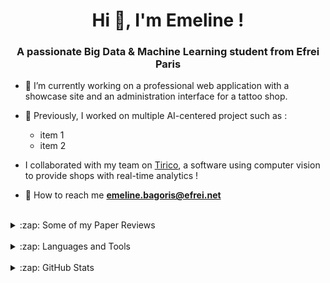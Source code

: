 <h1 align="center">Hi 👋, I'm Emeline !</h1>
<h3 align="center">A passionate Big Data & Machine Learning student from Efrei Paris</h3>

- 👾 I’m currently working on a professional web application with a showcase site and an administration interface for a tattoo shop.

- 🍒 Previously, I worked on multiple AI-centered project such as :
  - item 1
  - item 2
  
- I collaborated with my team on [Tirico](https://github.com/VincentBernet/Tirico-ShopCameraAnalitics), a software using computer vision to provide shops with real-time analytics !

- 💬 How to reach me **emeline.bagoris@efrei.net**

<br />

<details>
  <summary >:zap: Some of my Paper Reviews</summary>
  
  - [3D Molecule generative model for structure-based drug design](https://dsail.gitbook.io/isyse-review/paper-review/2022-spring-paper-review/neurips-2021-3d-molecule-generative-model-for-structure-based-drug-design)
    
  - [The Emergence of Objectness: Learning Zero-Shot Segmentation from Videos](https://awesome-davian.gitbook.io/awesome-reviews/paper-review/2022-spring-paper-review/neurips-2021-learning-zero-shot-segmentation-from-videos)
    
  - [Meta-learning Sparse Implicit Neural Representations](https://dsail.gitbook.io/isyse-review/paper-review/2022-spring-paper-review/neurips-2021-meta-learning-spare-implicit-neural-representations-eng)
</details>

<br />

<details>
  <summary >:zap: Languages and Tools</summary>
  <p align="left"> <a href="https://azure.microsoft.com/en-in/" target="_blank"> <img src="https://www.vectorlogo.zone/logos/microsoft_azure/microsoft_azure-icon.svg" alt="azure" width="40" height="40"/> </a> <a href="https://www.electronjs.org" target="_blank"> <img src="https://raw.githubusercontent.com/devicons/devicon/master/icons/electron/electron-original.svg" alt="electron" width="40" height="40"/> </a> <a href="https://hadoop.apache.org/" target="_blank"> <img src="https://www.vectorlogo.zone/logos/apache_hadoop/apache_hadoop-icon.svg" alt="hadoop" width="40" height="40"/> </a> <a href="https://hive.apache.org/" target="_blank"> <img src="https://www.vectorlogo.zone/logos/apache_hive/apache_hive-icon.svg" alt="hive" width="40" height="40"/> </a> <a href="https://www.w3.org/html/" target="_blank"> <img src="https://raw.githubusercontent.com/devicons/devicon/master/icons/html5/html5-original-wordmark.svg" alt="html5" width="40" height="40"/> </a> <a href="https://www.java.com" target="_blank"> <img src="https://raw.githubusercontent.com/devicons/devicon/master/icons/java/java-original.svg" alt="java" width="40" height="40"/> </a> <a href="https://kafka.apache.org/" target="_blank"> <img src="https://www.vectorlogo.zone/logos/apache_kafka/apache_kafka-icon.svg" alt="kafka" width="40" height="40"/> </a> <a href="https://www.mongodb.com/" target="_blank"> <img src="https://raw.githubusercontent.com/devicons/devicon/master/icons/mongodb/mongodb-original-wordmark.svg" alt="mongodb" width="40" height="40"/> </a> <a href="https://www.mysql.com/" target="_blank"> <img src="https://raw.githubusercontent.com/devicons/devicon/master/icons/mysql/mysql-original-wordmark.svg" alt="mysql" width="40" height="40"/> </a> <a href="https://opencv.org/" target="_blank"> <img src="https://www.vectorlogo.zone/logos/opencv/opencv-icon.svg" alt="opencv" width="40" height="40"/> </a> <a href="https://www.python.org" target="_blank"> <img src="https://raw.githubusercontent.com/devicons/devicon/master/icons/python/python-original.svg" alt="python" width="40" height="40"/> </a> <a href="https://www.qt.io/" target="_blank"> <img src="https://upload.wikimedia.org/wikipedia/commons/0/0b/Qt_logo_2016.svg" alt="qt" width="40" height="40"/> </a> <a href="https://www.scala-lang.org" target="_blank"> <img src="https://raw.githubusercontent.com/devicons/devicon/master/icons/scala/scala-original.svg" alt="scala" width="40" height="40"/> </a> <a href="https://scikit-learn.org/" target="_blank"> <img src="https://upload.wikimedia.org/wikipedia/commons/0/05/Scikit_learn_logo_small.svg" alt="scikit_learn" width="40" height="40"/> </a> <a href="https://www.tensorflow.org" target="_blank"> <img src="https://www.vectorlogo.zone/logos/tensorflow/tensorflow-icon.svg" alt="tensorflow" width="40" height="40"/> </a> </p>
</details>

<br />
 
<details>
  <summary >:zap: GitHub Stats</summary>
  <p><img align="left" src="https://github-readme-stats.vercel.app/api/top-langs?username=easartem&show_icons=true&locale=en&layout=compact" alt="easartem" /></p>
</details>
